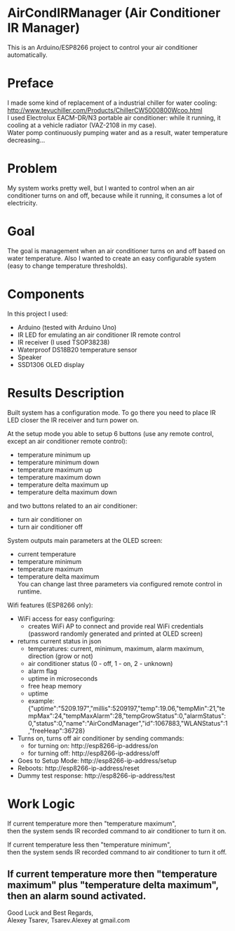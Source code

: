 # AirCondIRManager (Air Conditioner IR Manager)
This is an Arduino/ESP8266 project to control your air conditioner automatically.

# Preface
I made some kind of replacement of a industrial chiller for water cooling:
http://www.teyuchiller.com/Products/ChillerCW5000800Wcoo.html  
I used Electrolux EACM-DR/N3 portable air conditioner: 
while it running, it cooling at a vehicle radiator (VAZ-2108 in my case).  
Water pomp continuously pumping water and as a result, water temperature decreasing...

# Problem
My system works pretty well, but I wanted to control when an air conditioner
turns on and off, because while it running, it consumes a lot of electricity.

# Goal
The goal is management when an air conditioner turns on and off based on water temperature.
Also I wanted to create an easy configurable system (easy to change temperature thresholds).

# Components
In this project I used:
 - Arduino (tested with Arduino Uno)
 - IR LED for emulating an air conditioner IR remote control
 - IR receiver (I used TSOP38238)
 - Waterproof DS18B20 temperature sensor
 - Speaker
 - SSD1306 OLED display

# Results Description
Built system has a configuration mode. To go there you need to place IR LED
closer the IR receiver and turn power on.

At the setup mode you able to setup 6 buttons
(use any remote control, except an air conditioner remote control):
- temperature minimum up
- temperature minimum down
- temperature maximum up
- temperature maximum down
- temperature delta maximum up
- temperature delta maximum down

and two buttons related to an air conditioner:
- turn air conditioner on
- turn air conditioner off

System outputs main parameters at the OLED screen:
- current temperature
- temperature minimum
- temperature maximum
- temperature delta maximum  
You can change last three parameters via configured remote control in runtime.

Wifi features (ESP8266 only):
 - WiFi access for easy configuring:
   - creates WiFi AP to connect and provide real WiFi credentials (password randomly generated and printed at OLED screen)
 - returns current status in json
   - temperatures: current, minimum, maximum, alarm maximum, direction (grow or not)
   - air conditioner status (0 - off, 1 - on, 2 - unknown)
   - alarm flag
   - uptime in microseconds
   - free heap memory
   - uptime
   - example: {"uptime":"5209.197","millis":5209197,"temp":19.06,"tempMin":21,"tempMax":24,"tempMaxAlarm":28,"tempGrowStatus":0,"alarmStatus":0,"status":0,"name":"AirCondManager","id":1067883,"WLANStatus":1,"freeHeap":36728}
 - Turns on, turns off air conditioner by sending commands:
   - for turning on:  http://esp8266-ip-address/on
   - for turning off: http://esp8266-ip-address/off
 - Goes to Setup Mode: http://esp8266-ip-address/setup
 - Reboots: http://esp8266-ip-address/reset
 - Dummy test response: http://esp8266-ip-address/test

# Work Logic
If current temperature more then "temperature maximum",  
then the system sends IR recorded command to air conditioner to turn it on.

If current temperature less then "temperature minimum",  
then the system sends IR recorded command to air conditioner to turn it off.

If current temperature more then "temperature maximum" plus "temperature delta maximum",
then an alarm sound activated.
---


Good Luck and Best Regards,  
Alexey Tsarev, Tsarev.Alexey at gmail.com
